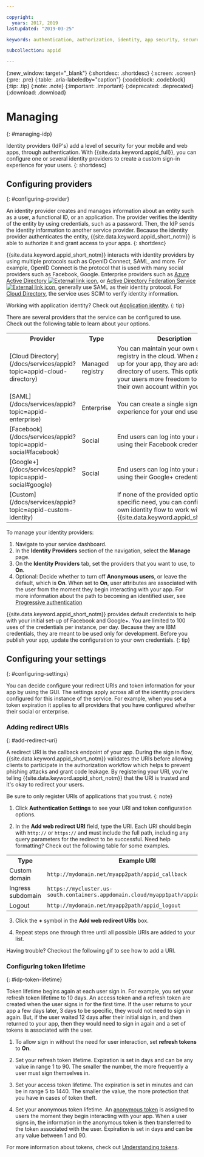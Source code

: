```yaml
---

copyright:
  years: 2017, 2019
lastupdated: "2019-03-25"

keywords: authentication, authorization, identity, app security, secure, development, identity provider, tokens, customization, lifetime

subcollection: appid

---
```


{:new_window: target="_blank"}
{:shortdesc: .shortdesc}
{:screen: .screen}
{:pre: .pre}
{:table: .aria-labeledby="caption"}
{:codeblock: .codeblock}
{:tip: .tip}
{:note: .note}
{:important: .important}
{:deprecated: .deprecated}
{:download: .download}


# Managing
{: #managing-idp}

Identity providers (IdP's) add a level of security for your mobile and web apps, through authentication. With {{site.data.keyword.appid_full}}, you can configure one or several identity providers to create a custom sign-in experience for your users.
{: shortdesc}


## Configuring providers
{: #configuring-provider}

An identity provider creates and manages information about an entity such as a user, a functional ID, or an application. The provider verifies the identity of the entity by using credentials, such as a password. Then, the IdP sends the identity information to another service provider. Because the identity provider authenticates the entity, {{site.data.keyword.appid_short_notm}} is able to authorize it and grant access to your apps.
{: shortdesc}

{{site.data.keyword.appid_short_notm}} interacts with identity providers by using multiple protocols such as OpenID Connect, SAML, and more. For example, OpenID Connect is the protocol that is used with many social providers such as Facebook, Google. Enterprise providers such as <a href="https://www.ibm.com/blogs/bluemix/2018/03/setting-ibm-cloud-app-id-azure-active-directory/" target="_blank">Azure Active Directory <img src="../../icons/launch-glyph.svg" alt="External link icon"></a>, or <a href="https://www.ibm.com/blogs/bluemix/2018/03/setting-ibm-cloud-app-id-active-directory-federation-service/" target="_blank">Active Directory Federation Service <img src="../../icons/launch-glyph.svg" alt="External link icon"></a>, generally use SAML as their identity protocol. For [Cloud Directory](/docs/services/appid?topic=appid-cloud-directory), the service uses SCIM to verify identity information.

Working with application identity? Check out [Application identity](/docs/services/appid?topic=appid-app).
{: tip}

There are several providers that the service can be configured to use. Check out the following table to learn about your options.

<table>
  <tr>
    <th>Provider</th>
    <th>Type</th>
    <th>Description</th>
  </tr>
  <tr>
    <td>[Cloud Directory](/docs/services/appid?topic=appid-cloud-directory)</td>
    <td>Managed registry</td>
    <td>You can maintain your own user registry in the cloud. When a user signs up for your app, they are added to your directory of users. This option gives your users more freedom to manage their own account within your app.</td>
  </tr>
  <tr>
    <td>[SAML](/docs/services/appid?topic=appid-enterprise)</td>
    <td>Enterprise</td>
    <td>You can create a single sign on experience for your end users.</td>
  </tr>
  <tr>
    <td>[Facebook](/docs/services/appid?topic=appid-social#facebook)</td>
    <td>Social</td>
    <td>End users can log into your app by using their Facebook credentials.</td>
  </tr>
  <tr>
    <td>[Google+](/docs/services/appid?topic=appid-social#google)</td>
    <td>Social</td>
    <td>End users can log into your app by using their Google+ credentials.</td>
  </tr>
  <tr>
    <td>[Custom](/docs/services/appid?topic=appid-custom-identity)</td>
    <td> </td>
    <td>If none of the provided options fit your specific need, you can configure your own identity flow to work with {{site.data.keyword.appid_short_notm}}.</td>  
  </tr>
</table>

To manage your identity providers:

1. Navigate to your service dashboard.
2. In the **Identity Providers** section of the navigation, select the **Manage** page.
3. On the **Identity Providers** tab, set the providers that you want to use, to **On**.
4. Optional: Decide whether to turn off **Anonymous users**, or leave the default, which is **On**. When set to **On**, user attributes are associated with the user from the moment they begin interacting with your app. For more information about the path to becoming an identified user, see [Progressive authentication](/docs/services/appid?topic=appid-anonymous#progressive)

{{site.data.keyword.appid_short_notm}} provides default credentials to help with your initial set-up of Facebook and Google+. You are limited to 100 uses of the credentials per instance, per day. Because they are IBM credentials, they are meant to be used only for development. Before you publish your app, update the configuration to your own credentials.
{: tip}


## Configuring your settings
{: #configuring-settings}

You can decide configure your redirect URIs and token information for your app by using the GUI. The settings apply across all of the identity providers configured for this instance of the service. For example, when you set a token expiration it applies to all providers that you have configured whether their social or enterprise.


### Adding redirect URIs
{: #add-redirect-uri}

A redirect URI is the callback endpoint of your app. During the sign in flow, {{site.data.keyword.appid_short_notm}} validates the URIs before allowing clients to participate in the authorization workflow which helps to prevent phishing attacks and grant code leakage. By registering your URI, you're telling {{site.data.keyword.appid_short_notm}} that the URI is trusted and it's okay to redirect your users.

Be sure to only register URIs of applications that you trust.
{: note}


1. Click **Authentication Settings** to see your URI and token configuration options.

2. In the **Add web redirect URI** field, type the URI. Each URI should begin with `http://` or `https://` and must include the full path, including any query parameters for the redirect to be successful. Need help formatting? Check out the following table for some examples.

  <table>
    <tr>
      <th>Type</th>
      <th>Example URI</th>
    </tr>
    <tr>
      <td>Custom domain</td>
      <td><code>http://mydomain.net/myapp2path/appid_callback</code></td>
    </tr>
    <tr>
      <td>Ingress subdomain</td>
      <td><code>https://mycluster.us-south.containers.appdomain.cloud/myapp1path/appid_callback</code></td>
    </tr>
    <tr>
      <td>Logout</td>
      <td><code>http://mydomain.net/myapp2path/appid_logout</code></td>
    </tr>  
  </table>

3. Click the **+** symbol in the **Add web redirect URIs** box.

4. Repeat steps one through three until all possible URIs are added to your list.

Having trouble? Checkout the following gif to see how to add a URI.




### Configuring token lifetime
{: #idp-token-lifetime}

Token lifetime begins again at each user sign in. For example, you set your refresh token lifetime to 10 days. An access token and a refresh token are created when the user signs in for the first time. If the user returns to your app a few days later, 3 days to be specific, they would not need to sign in again. But, if the user waited 12 days after their initial sign in, and then returned to your app, then they would need to sign in again and a set of tokens is associated with the user.

1. To allow sign in without the need for user interaction, set **refresh tokens** to **On**.

2. Set your refresh token lifetime. Expiration is set in days and can be any value in range 1 to 90. The smaller the number, the more frequently a user must sign themselves in.

3. Set your access token lifetime. The expiration is set in minutes and can be in range 5 to 1440. The smaller the value, the more protection that you have in cases of token theft.

4. Set your anonymous token lifetime. An [anonymous token](/docs/services/appid?topic=appid-anonymous#progressive) is assigned to users the moment they begin interacting with your app. When a user signs in, the information in the anonymous token is then transferred to the token associated with the user. Expiration is set in days and can be any value between 1 and 90.

For more information about tokens, check out [Understanding tokens](/docs/services/appid?topic=appid-key-concepts#tokens).
